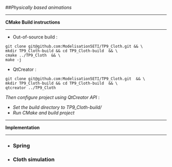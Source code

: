 

##*Physically based animations*

-----
**CMake Build instructions**

-----
  - Out-of-source build :
 ```
git clone git@github.com:Modelisation5ETI/TP9_Cloth.git && \
mkdir TP9_Cloth-build && cd TP9_Cloth-build  && \
cmake ../TP9_Cloth  && \
make -j
 
 ```
  - QtCreator :
 ```
git clone git@github.com:Modelisation5ETI/TP9_Cloth.git  && \
mkdir TP9_Cloth-build && cd TP9_Cloth-build  && \
qtcreator ../TP9_Cloth
 
 ```
  *Then configure project using QtCreator API* : 
   - *Set the build directory to TP9_Cloth-build/*
   - *Run CMake and build project*


-----
**Implementation**

-----

 - ### Spring
 
 - ### Cloth simulation